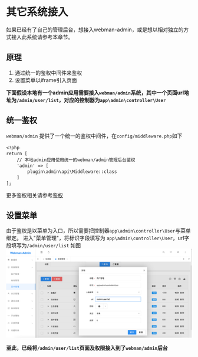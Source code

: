 # 其它系统接入

如果已经有了自己的管理后台，想接入webman-admin，或是想以相对独立的方式接入此系统请参考本章节。

## 原理
1. 通过统一的鉴权中间件来鉴权
2. 设置菜单以iframe引入页面

**下面假设本地有一个admin应用需要接入`webman/admin`系统，其中一个页面url地址为`/admin/user/list`，对应的控制器为`app\admin\controller\User`**

## 统一鉴权
`webman/admin` 提供了一个统一的鉴权中间件，在`config/middleware.php`如下

```
<?php
return [
    // 本地admin应用使用统一的webman/admin管理后台鉴权
    'admin' => [
        plugin\admin\api\Middleware::class
    ]
];
```

更多鉴权相关请参考[鉴权](auth.md)

## 设置菜单
由于鉴权是以菜单为入口，所以需要把控制器`app\admin\controller\User`与菜单绑定。
进入"菜单管理"，将标识字段填写为 `app\admin\controller\User`，url字段填写为`/admin/user/list` 如图
![img_1.png](img_1.png)


**至此，已经将`/admin/user/list`页面及权限接入到了`webman/admin`后台**
